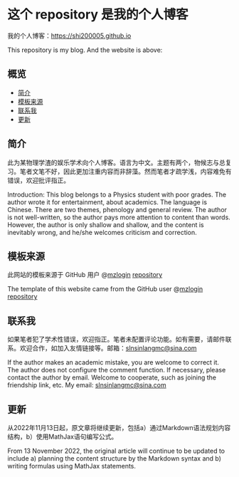 # 这个 repository 是我的个人博客

我的个人博客：<https://shi200005.github.io> 

This repository is my blog. And the website is above:

## 概览

<!-- vim-markdown-toc GFM -->

* [简介](#简介)
* [模板来源](#模板来源)
* [联系我](#联系我)
* [更新](#更新)

<!-- vim-markdown-toc -->

## 简介

此为某物理学渣的娱乐学术向个人博客。语言为中文。主题有两个，物候志与总复习。笔者文笔不好，因此更加注重内容而非辞藻。然而笔者才疏学浅，内容难免有错误，欢迎批评指正。

Introduction: This blog belongs to a Physics student with poor grades. The author wrote it for entertainment, about academics. The language is Chinese. There are two themes, phenology and general review. The author is not well-written, so the author pays more attention to content than words. However, the author is only shallow and shallow, and the content is inevitably wrong, and he/she welcomes criticism and correction.

## 模板来源

此网站的模板来源于 GitHub 用户 @[mzlogin](https://github.com/mzlogin) [repository](https://github.com/mzlogin/mzlogin.github.io)

The template of this website came from the GitHub user @[mzlogin](https://github.com/mzlogin) [repository](https://github.com/mzlogin/mzlogin.github.io)

## 联系我

如果笔者犯了学术性错误，欢迎指正。笔者未配置评论功能。如有需要，请邮件联系。欢迎合作，如加入友情链接等。邮箱：slnsinlangmc@sina.com

If the author makes an academic mistake, you are welcome to correct it. The author does not configure the comment function. If necessary, please contact the author by email. Welcome to cooperate, such as joining the friendship link, etc. My email: slnsinlangmc@sina.com

## 更新

从2022年11月13日起，原文章将继续更新，包括a）通过Markdown语法规划内容结构，b）使用MathJax语句编写公式。

From 13 November 2022, the original article will continue to be updated to include a) planning the content structure by the Markdown syntax and b) writing formulas using MathJax statements.